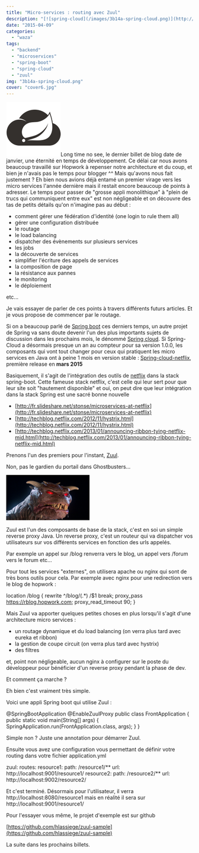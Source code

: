 ```yaml
---
title: "Micro-services : routing avec Zuul"
description: "[![spring-cloud](/images/3b14a-spring-cloud.png)](http://eventuallycoding.com/wp-content/uploads/2015/04/3b14a-spring-cloud.png)Long time no see, le d..."
date: "2015-04-09"
categories: 
  - "waza"
tags: 
  - "backend"
  - "microservices"
  - "spring-boot"
  - "spring-cloud"
  - "zuul"
img: "3b14a-spring-cloud.png"
cover: "cover6.jpg"
---
```


[![spring-cloud](/images/3b14a-spring-cloud.png)](http://eventuallycoding.com/wp-content/uploads/2015/04/3b14a-spring-cloud.png)Long time no see, le dernier billet de blog date de janvier, une éternité en temps de développement. Ce délai car nous avons beaucoup travaillé sur Hopwork à repenser notre architecture et du coup, et bien je n'avais pas le temps pour blogger ^^ Mais qu'avons nous fait justement ? Eh bien nous avions déjà entamé un premier virage vers les micro services l'année dernière mais il restait encore beaucoup de points à adresser. Le temps pour passer de "grosse appli monolithique" à "plein de trucs qui communiquent entre eux" est non négligeable et on découvre des tas de petits détails qu'on n'imagine pas au début :

- comment gérer une fédération d'identité (one login to rule them all)
- gérer une configuration distribuée
- le routage
- le load balancing
- dispatcher des évènements sur plusieurs services
- les jobs
- la découverte de services
- simplifier l'écriture des appels de services
- la composition de page
- la résistance aux pannes
- le monitoring
- le déploiement

etc...

Je vais essayer de parler de ces points à travers différents futurs articles. Et je vous propose de commencer par le routage.

Si on a beaucoup parlé de [Spring boot](http://www.eventuallycoding.com/index.php/spring-boot-dans-le-doute-reboote/ "Spring Boot : dans le doute reboote") ces derniers temps, un autre projet de Spring va sans doute devenir l'un des plus importants sujets de discussion dans les prochains mois, le dénommé [Spring cloud](http://projects.spring.io/spring-cloud/ "Spring cloud"). Si Spring-Cloud a désormais presque un an au compteur pour sa version 1.0.0, les composants qui vont tout changer pour ceux qui pratiquent les micro services en Java ont à peine 1 mois en version stable : [Spring-cloud-netflix](http://cloud.spring.io/spring-cloud-netflix/spring-cloud-netflix.html), première release en **mars 2015**

Basiquement, il s'agit de l'intégration des outils de [netflix](https://github.com/Netflix) dans la stack spring-boot. Cette fameuse stack netflix, c'est celle qui leur sert pour que leur site soit "hautement disponible" et oui, on peut dire que leur intégration dans la stack Spring est une sacré bonne nouvelle

- [http://fr.slideshare.net/stonse/microservices-at-netflix](http://fr.slideshare.net/stonse/microservices-at-netflix)
- [http://techblog.netflix.com/2012/11/hystrix.html](http://techblog.netflix.com/2012/11/hystrix.html)
- [http://techblog.netflix.com/2013/01/announcing-ribbon-tying-netflix-mid.html](http://techblog.netflix.com/2013/01/announcing-ribbon-tying-netflix-mid.html)

Prenons l'un des premiers pour l'instant, [Zuul](https://github.com/Netflix/zuul).

Non, pas le gardien du portail dans Ghostbusters...

[![ZuulTerrorDog1](/images/716c0-zuulterrordog1.png)](http://eventuallycoding.com/wp-content/uploads/2015/04/716c0-zuulterrordog1.png)

Zuul est l'un des composants de base de la stack, c'est en soi un simple reverse proxy Java. Un reverse proxy, c'est un routeur qui va dispatcher vos utilisateurs sur vos différents services en fonction des urls appelés.

Par exemple un appel sur /blog renverra vers le blog, un appel vers /forum vers le forum etc...

Pour tout les services "externes", on utilisera apache ou nginx qui sont de très bons outils pour cela. Par exemple avec nginx pour une redirection vers le blog de hopwork :

location /blog {
 rewrite ^/blog/(.\*) /$1 break;
 proxy\_pass https://rblog.hopwork.com;
 proxy\_read\_timeout 90;
 }

Mais Zuul va apporter quelques petites choses en plus lorsqu'il s'agit d'une architecture micro services :

- un routage dynamique et du load balancing (on verra plus tard avec eureka et ribbon)
- la gestion de coupe circuit (on verra plus tard avec hystrix)
- des filtres

et, point non négligeable, aucun nginx à configurer sur le poste du développeur pour bénéficier d'un reverse proxy pendant la phase de dev.

Et comment ça marche ?

Eh bien c'est vraiment très simple.

Voici une appli Spring boot qui utilise Zuul :

@SpringBootApplication
@EnableZuulProxy
public class FrontApplication {
   public static void main(String\[\] args) {
       SpringApplication.run(FrontApplication.class, args);
   }
}

Simple non ? Juste une annotation pour démarrer Zuul.

Ensuite vous avez une configuration vous permettant de définir votre routing dans votre fichier application.yml

zuul:
 routes:
  resource1:
   path: /resource1/\*\*
   url: http://localhost:9001/resource1/
  resource2:
   path: /resource2/\*\*
   url: http://localhost:9002/resource2/

Et c'est terminé. Désormais pour l'utilisateur, il verra http://localhost:8080/resource1 mais en réalité il sera sur http://localhost:9001/resource1/

Pour l'essayer vous même, le projet d'exemple est sur github

[https://github.com/hlassiege/zuul-sample](https://github.com/hlassiege/zuul-sample)

La suite dans les prochains billets.
